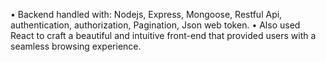 •	Backend handled with: Nodejs, Express, Mongoose, Restful Api, authentication, authorization, Pagination, Json web token.
•	Also used React to craft a beautiful and intuitive front-end that provided users with a seamless browsing experience.
